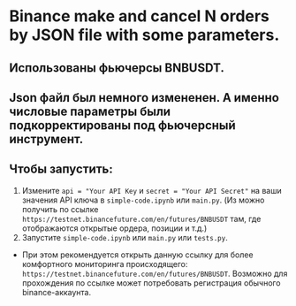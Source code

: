 # Binance make and cancel N orders by JSON file with some parameters.

## Использованы фьючерсы BNBUSDT.

## Json файл был немного измененен. А именно числовые параметры были подкорректированы под фьючерсный инструмент.

## Чтобы запустить:

1. Измените ```api = "Your API Key``` и ```secret = "Your API Secret"``` на ваши значения API ключа в ```simple-code.ipynb``` или ```main.py```. (Из можно получить по ссылке ```https://testnet.binancefuture.com/en/futures/BNBUSDT``` там, где отображаются открытые ордера, позиции и т.д.)
2. Запустите ```simple-code.ipynb``` или ```main.py``` или ```tests.py```.
* При этом рекомендуется открыть данную ссылку для более комфортного мониторинга происходящего: ```https://testnet.binancefuture.com/en/futures/BNBUSDT```. Возможно для прохождения по ссылке может потребовать регистрация обычного binance-аккаунта.